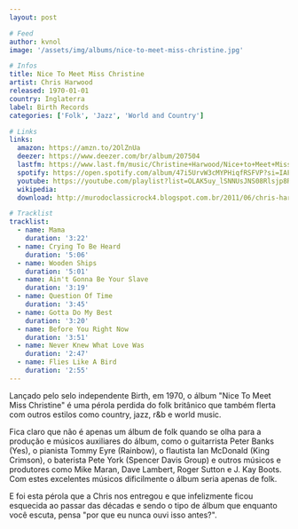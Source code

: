 ```yaml
---
layout: post

# Feed
author: kvnol
image: '/assets/img/albums/nice-to-meet-miss-christine.jpg'

# Infos
title: Nice To Meet Miss Christine
artist: Chris Harwood
released: 1970-01-01
country: Inglaterra
label: Birth Records
categories: ['Folk', 'Jazz', 'World and Country']

# Links
links:
  amazon: https://amzn.to/2OlZnUa
  deezer: https://www.deezer.com/br/album/207504
  lastfm: https://www.last.fm/music/Christine+Harwood/Nice+to+Meet+Miss+Christine
  spotify: https://open.spotify.com/album/47i5UrvW3cMYPHiqfRSFVP?si=IAF8u17KQvuVZz6Nj1DpLQ
  youtube: https://youtube.com/playlist?list=OLAK5uy_lSNNUsJNS08Rlsjp8RYs6d_UnWTXGfGQM
  wikipedia:
  download: http://murodoclassicrock4.blogspot.com.br/2011/06/chris-harwood-nice-to-meet-miss.html

# Tracklist
tracklist:
  - name: Mama
    duration: '3:22'
  - name: Crying To Be Heard
    duration: '5:06'
  - name: Wooden Ships
    duration: '5:01'
  - name: Ain't Gonna Be Your Slave
    duration: '3:19'
  - name: Question Of Time
    duration: '3:45'
  - name: Gotta Do My Best
    duration: '3:20'
  - name: Before You Right Now
    duration: '3:51'
  - name: Never Knew What Love Was
    duration: '2:47'
  - name: Flies Like A Bird
    duration: '2:55'
---
```


Lançado pelo selo independente Birth, em 1970, o álbum "Nice To Meet Miss Christine" é uma pérola perdida do folk britânico que também flerta com outros estilos como country, jazz, r&b e world music.

Fica claro que não é apenas um álbum de folk quando se olha para a produção e músicos auxiliares do álbum, como o guitarrista Peter Banks (Yes), o pianista Tommy Eyre (Rainbow), o flautista Ian McDonald (King Crimson), o baterista Pete York (Spencer Davis Group) e outros músicos e produtores como Mike Maran, Dave Lambert, Roger Sutton e J. Kay Boots. Com estes excelentes músicos dificilmente o álbum seria apenas de folk.

E foi esta pérola que a Chris nos entregou e que infelizmente ficou esquecida ao passar das décadas e sendo o tipo de álbum que enquanto você escuta, pensa "por que eu nunca ouvi isso antes?".
